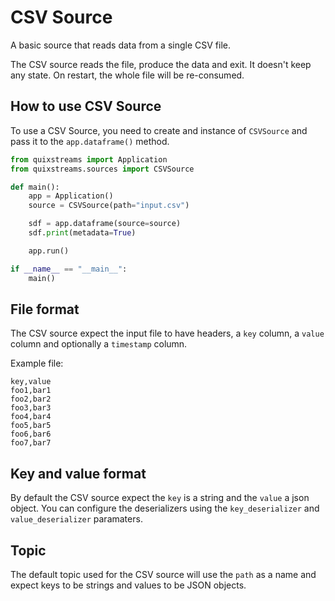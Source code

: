 # CSV Source

A basic source that reads data from a single CSV file.

The CSV source reads the file, produce the data and exit. It doesn't keep any state. On restart, the whole file will be re-consumed.

## How to use CSV Source

To use a CSV Source, you need to create and instance of `CSVSource` and pass it to the `app.dataframe()` method.

```python
from quixstreams import Application
from quixstreams.sources import CSVSource

def main():
    app = Application()
    source = CSVSource(path="input.csv")

    sdf = app.dataframe(source=source)
    sdf.print(metadata=True)

    app.run()

if __name__ == "__main__":
    main()
```

## File format

The CSV source expect the input file to have headers, a `key` column, a `value` column and optionally a `timestamp` column.

Example file:

```csv
key,value
foo1,bar1
foo2,bar2
foo3,bar3
foo4,bar4
foo5,bar5
foo6,bar6
foo7,bar7
```

## Key and value format

By default the CSV source expect the `key` is a string and the `value` a json object. You can configure the deserializers using the `key_deserializer` and `value_deserializer` paramaters.

## Topic

The default topic used for the CSV source will use the `path` as a name and expect keys to be strings and values to be JSON objects.  
